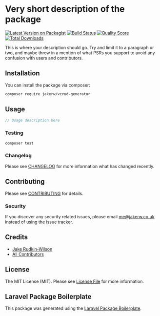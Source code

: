 # Very short description of the package

[![Latest Version on Packagist](https://img.shields.io/packagist/v/jakerw/vcrud-generator.svg?style=flat-square)](https://packagist.org/packages/jakerw/vcrud-generator)
[![Build Status](https://img.shields.io/travis/jakerw/vcrud-generator/master.svg?style=flat-square)](https://travis-ci.org/jakerw/vcrud-generator)
[![Quality Score](https://img.shields.io/scrutinizer/g/jakerw/vcrud-generator.svg?style=flat-square)](https://scrutinizer-ci.com/g/jakerw/vcrud-generator)
[![Total Downloads](https://img.shields.io/packagist/dt/jakerw/vcrud-generator.svg?style=flat-square)](https://packagist.org/packages/jakerw/vcrud-generator)

This is where your description should go. Try and limit it to a paragraph or two, and maybe throw in a mention of what PSRs you support to avoid any confusion with users and contributors.

## Installation

You can install the package via composer:

```bash
composer require jakerw/vcrud-generator
```

## Usage

``` php
// Usage description here
```

### Testing

``` bash
composer test
```

### Changelog

Please see [CHANGELOG](CHANGELOG.md) for more information what has changed recently.

## Contributing

Please see [CONTRIBUTING](CONTRIBUTING.md) for details.

### Security

If you discover any security related issues, please email me@jakerw.co.uk instead of using the issue tracker.

## Credits

- [Jake Rudkin-Wilson](https://github.com/jakerw)
- [All Contributors](../../contributors)

## License

The MIT License (MIT). Please see [License File](LICENSE.md) for more information.

## Laravel Package Boilerplate

This package was generated using the [Laravel Package Boilerplate](https://laravelpackageboilerplate.com).